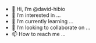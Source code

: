 - 👋 Hi, I’m @david-hibio
- 👀 I’m interested in ...
- 🌱 I’m currently learning ...
- 💞️ I’m looking to collaborate on ...
- 📫 How to reach me ...

<!---
david-hibio/david-hibio is a ✨ special ✨ repository because its `README.md` (this file) appears on your GitHub profile.
You can click the Preview link to take a look at your changes.
--->
